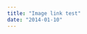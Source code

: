 ```yaml
---
title: "Image link test"
date: "2014-01-10"
---
```


<div class="content">
<p><a href="assets/181-photo.jpg" target="_blank"> <img alt="" src="/preposterous/assets/181-photo.jpg"/> </a></p>
</div>
